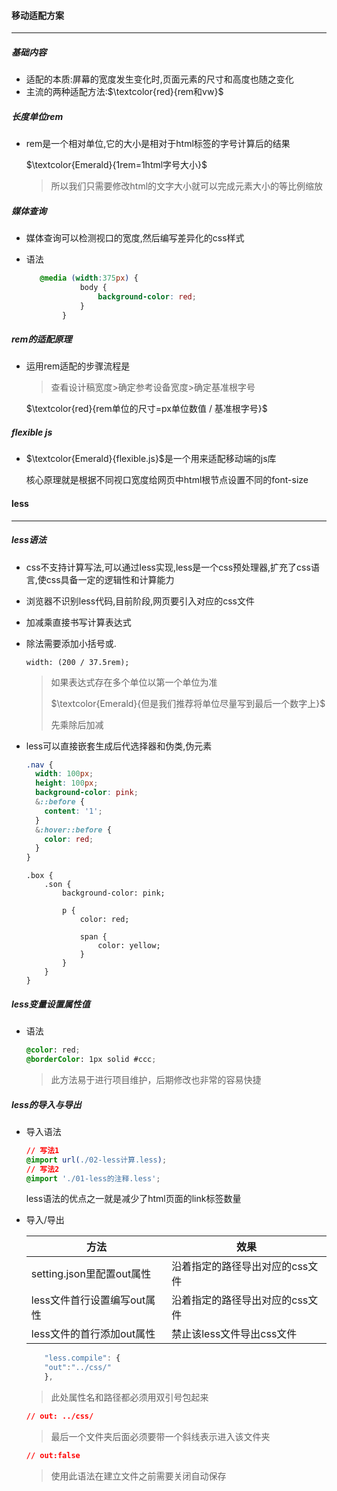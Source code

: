 #### 移动适配方案

------

##### 基础内容

- 适配的本质:屏幕的宽度发生变化时,页面元素的尺寸和高度也随之变化
- 主流的两种适配方法:$\textcolor{red}{rem和vw}​$

##### 长度单位rem

- rem是一个相对单位,它的大小是相对于html标签的字号计算后的结果

  $\textcolor{Emerald}{1rem=1html字号大小}$

  > 所以我们只需要修改html的文字大小就可以完成元素大小的等比例缩放

##### 媒体查询

- 媒体查询可以检测视口的宽度,然后编写差异化的css样式

- 语法

  ```css
     @media (width:375px) {
              body {
                  background-color: red;
              }
          }
  
  ```

##### rem的适配原理

- 运用rem适配的步骤流程是

  > 查看设计稿宽度>确定参考设备宽度>确定基准根字号

  $\textcolor{red}{rem单位的尺寸=px单位数值 / 基准根字号}$

##### flexible js

- $\textcolor{Emerald}{flexible.js}$是一个用来适配移动端的js库

  核心原理就是根据不同视口宽度给网页中html根节点设置不同的font-size

#### less

------

##### less语法

- css不支持计算写法,可以通过less实现,less是一个css预处理器,扩充了css语言,使css具备一定的逻辑性和计算能力
- 浏览器不识别less代码,目前阶段,网页要引入对应的css文件

- 加减乘直接书写计算表达式

- 除法需要添加小括号或.

  ```less
  width: (200 / 37.5rem);
  ```

  > 如果表达式存在多个单位以第一个单位为准
  >
  > $\textcolor{Emerald}{但是我们推荐将单位尽量写到最后一个数字上}$
  >
  > 先乘除后加减

- less可以直接嵌套生成后代选择器和伪类,伪元素

  ```css
  .nav {
    width: 100px;
    height: 100px;
    background-color: pink;
    &::before {
      content: '1';
    }
    &:hover::before {
      color: red;
    }
  }
  ```

  ```less
  .box {
      .son {
          background-color: pink;
  
          p {
              color: red;
  
              span {
                  color: yellow;
              }
          }
      }
  }
  ```



##### less变量设置属性值

- 语法

  ```css
  @color: red;
  @borderColor: 1px solid #ccc;
  ```

  > 此方法易于进行项目维护，后期修改也非常的容易快捷

##### less的导入与导出

- 导入语法

  ```css
  // 写法1  
  @import url(./02-less计算.less);
  // 写法2
  @import './01-less的注释.less';
  ```
  less语法的优点之一就是减少了html页面的link标签数量

- 导入/导出

  | 方法                        | 效果                            |
  | --------------------------- | ------------------------------- |
  | setting.json里配置out属性   | 沿着指定的路径导出对应的css文件 |
  | less文件首行设置编写out属性 | 沿着指定的路径导出对应的css文件 |
  | less文件的首行添加out属性   | 禁止该less文件导出css文件       |

  ```js
      "less.compile": {
      "out":"../css/"
      },
  ```

  > 此处属性名和路径都必须用双引号包起来

  ```css
  // out: ../css/
  ```

  > 最后一个文件夹后面必须要带一个斜线表示进入该文件夹

  ```css
  // out:false 
  ```

  > 使用此语法在建立文件之前需要关闭自动保存